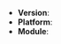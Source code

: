 <!--
Thanks for wanting to report an issue you've found in push2cloud. Please fill in
the template below by replacing the html comments with an appropriate answer.
If unsure about something, just do as best as you're able.

Version: version property in package.json
Platform: either `uname -a` output, or if Windows, version and 32 or 64-bit.
Module: i.e. push2cloud-compiler

It will be much easier for us to fix the issue if a test case that reproduces
the problem is provided. Ideally this test case should not have any external
dependencies. We understand that it is not always possible to reduce your code
to a small test case, but we would appreciate to have as
much data as possible.

Thank you!
-->

* **Version**:
* **Platform**:
* **Module**:

<!-- Enter your issue details below this comment. -->
